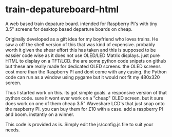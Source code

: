 # train-depatureboard-html
A web based train depature board. intended for Raspberry PI's with tiny 3.5" screens for desktop based departure boards on cheap.

Originally developed as a gift idea for my boyfriend who loves trains. He saw a off the shelf version of this that was kind of expensive. probably worth it given the shear effort this has taken and this is supposed to be eassier code wise as it does not use OLED/LED Matrix displays. just pure HTML to display on a TFT/LCD. the are some python code snipets on github but these are really made for dedicated OLED screens. the OLED screens cost more than the Raspberry PI and dont come with any casing. the Python code can run as a window using pygame but it would not fit my 480x320 screen.

Thus I started work on this. its got simple goals. a responsive version of that python code. sure it wont ever work on a "cheap" OLED screen. but it sure does work on one of them cheap 3.5" Waveshare LCD's that just snap onto the raspberry PI. you can buy them for £10 with a case. add a raspberry PI and boom. instantly on a winner.

This code is provided as is. Simply edit the js/config.js file to suit your needs. 
